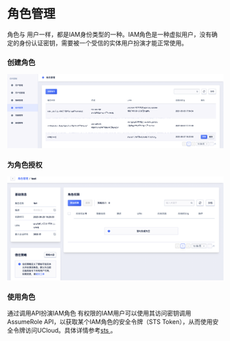 # 角色管理

角色与 用户一样，都是IAM身份类型的一种。IAM角色是一种虚拟用户，没有确定的身份认证密钥，需要被一个受信的实体用户扮演才能正常使用。

### 创建角色
![image](images/role1.png)

### 为角色授权
![image](images/role2.png)

### 使用角色
通过调用API扮演IAM角色
有权限的IAM用户可以使用其访问密钥调用AssumeRole API，以获取某个IAM角色的安全令牌（STS Token），从而使用安全令牌访问UCloud。具体详情参考[sts ](https://docs.ucloud.cn/uproject/sts)。



